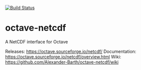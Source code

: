 [![Build Status](https://travis-ci.org/Alexander-Barth/octave-netcdf.svg?branch=master)](https://travis-ci.org/Alexander-Barth/octave-netcdf)

# octave-netcdf
A NetCDF interface for Octave

Releases: https://octave.sourceforge.io/netcdf/
Documentation: https://octave.sourceforge.io/netcdf/overview.html
Wiki: https://github.com/Alexander-Barth/octave-netcdf/wiki
